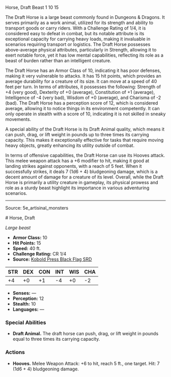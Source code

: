 <MonsterName/>Horse, Draft</MonsterName>
<CreatureType/>Beast</CreatureType>
<CR/>1</CR>
<AC/>10</AC>
<HP/>15</HP>
<summary>The Draft Horse is a large beast commonly found in Dungeons & Dragons. It serves primarily as a work animal, utilized for its strength and ability to transport goods or carry riders. With a Challenge Rating of 1/4, it is considered easy to defeat in combat, but its notable attribute is its exceptional capacity for carrying heavy loads, making it invaluable in scenarios requiring transport or logistics. The Draft Horse possesses above-average physical attributes, particularly in Strength, allowing it to exert notable force, yet it has low mental capabilities, reflecting its role as a beast of burden rather than an intelligent creature. </summary>

<detail>

The Draft Horse has an Armor Class of 10, indicating it has poor defenses, making it very vulnerable to attacks. It has 15 hit points, which provides an average durability for a creature of its size. It can move at a speed of 40 feet per turn. In terms of attributes, it possesses the following: Strength of +4 (very good), Dexterity of +0 (average), Constitution of +1 (average), Intelligence of -4 (very bad), Wisdom of +0 (average), and Charisma of -2 (bad). The Draft Horse has a perception score of 12, which is considered average, allowing it to notice things in its environment competently. It can only operate in stealth with a score of 10, indicating it is not skilled in sneaky movements.

A special ability of the Draft Horse is its Draft Animal quality, which means it can push, drag, or lift weight in pounds up to three times its carrying capacity. This makes it exceptionally effective for tasks that require moving heavy objects, greatly enhancing its utility outside of combat.

In terms of offensive capabilities, the Draft Horse can use its Hooves attack. This melee weapon attack has a +6 modifier to hit, making it good at landing strikes against opponents, with a reach of 5 feet. When it successfully strikes, it deals 7 (1d6 + 4) bludgeoning damage, which is a decent amount of damage for a creature of its level. Overall, while the Draft Horse is primarily a utility creature in gameplay, its physical prowess and role as a sturdy beast highlight its importance in various adventuring scenarios.</detail>



---

Source: 5e_artisinal_monsters

<statblock>
# Horse, Draft

*Large beast*

- **Armor Class:** 10
- **Hit Points:** 15
- **Speed:** 40 ft.
- **Challenge Rating:** CR 1/4
- **Source:** [Kobold Press Black Flag SRD](https://koboldpress.com/black-flag-roleplaying/)

| STR | DEX | CON | INT | WIS | CHA |
| --- | --- | --- | --- | --- | --- |
| +4 | +0 | +1 | -4 | +0 | -2 |

- **Senses:** —
- **Perception:** 12
- **Stealth:** 10
- **Languages:** —

### Special Abilities

- **Draft Animal.** The draft horse can push, drag, or lift weight in pounds equal to three times its carrying capacity.

### Actions

- **Hooves.** Melee Weapon Attack: +6 to hit, reach 5 ft., one target. Hit: 7 (1d6 + 4) bludgeoning damage.

</statblock>


